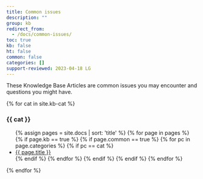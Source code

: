 ```yaml
---
title: Common issues
description: ""
group: kb
redirect_from:
  - /docs/common-issues/
toc: true
kb: false
ht: false
common: false
categories: []
support-reviewed: 2023-04-18 LG
---
```


These Knowledge Base Articles are common issues you may encounter and questions you might have.

{% for cat in site.kb-cat %}

### {{ cat }}

<ul>
    {% assign pages = site.docs | sort: 'title' %}
    {% for page in pages %}
        {% if page.kb == true %}
            {% if page.common == true %}
                {% for pc in page.categories %}
                    {% if pc == cat %}
                    <li><a href="{{site.baseurl}}{{page.url}}">{{ page.title }}</a></li>
                    {% endif %}   <!-- match category -->
                {% endfor %}  <!-- page-categories -->
            {% endif %}   <!-- common -->
        {% endif %}   <!-- kb -->
    {% endfor %}  <!-- page -->
</ul>
{% endfor %}  <!-- cat -->
